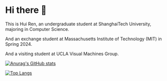 # Hi there 👋

This is Hui Ren, an undergraduate student at ShanghaiTech University, majoring in Computer Science.

And an exchange student at Massachusetts Institute of Technology (MIT) in Spring 2024.

And a visiting student at UCLA Visual Machines Group.

[![Anurag's GitHub stats](https://github-readme-stats.vercel.app/api?username=rhfeiyang&count_private=true&show_icons=true&include_all_commits=true)](https://github.com/anuraghazra/github-readme-stats)

[![Top Langs](https://github-readme-stats.vercel.app/api/top-langs/?username=rhfeiyang&layout=compact)](https://github.com/anuraghazra/github-readme-stats)
